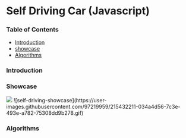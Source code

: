 # Self Driving Car (Javascript)

### Table of Contents
<ul>
    <li><a href="#intro">Introduction</a></li>
    <li><a href="#showcase">showcase</a></li>
    <li><a href="#algorithms">Algorithms</a></li>
</ul>

<h3 id="intro">Introduction</h3>

<h3 id="showcase">Showcase</h3>
<img src="/showcase/self-driving-showcase.gif">
![self-driving-showcase](https://user-images.githubusercontent.com/97219959/215432211-034a4d56-7c3e-493e-a782-75308dd9b278.gif)


<h3 id="algorithms">Algorithms</h3>
